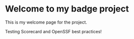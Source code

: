 # Welcome to my badge project

This is my welcome page for the project.

Testing Scorecard and OpenSSF best practices!
